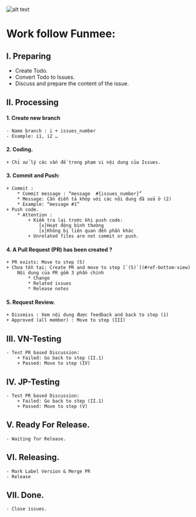![alt text](https://user-images.githubusercontent.com/11253874/47194897-79a78b80-d383-11e8-95f2-28de24d3226f.png)
# Work follow Funmee: #

## I. Preparing ##
 - Create Todo.
 - Convert Todo to Issues.
 - Discuss and prepare the content of the issue.
 
## II. Processing ##
 #### 1. Create new branch ####
	- Name branch : i + issues_number
	- Example: i1, i2 … 
 #### 2. Coding. ####
	+ Chỉ xử lý các vấn đề trong phạm vi nội dung của Issues.
 #### 3. Commit and Push: ####
	+ Commit : 
		* Commit message : “message  #{issues_number}”
		* Message: Cần diễn tả khớp với các nội dung đã sửa ở (2)
		* Example: “message #1”
	+ Push code.
		* Attention : 
			+ Kiểm tra lại trước khi push code: 
				[x]Hoạt động bình thường
				[x]Không bị liên quan đến phần khác
			+ Unrelated files are not commit or push.
 #### 4. A Pull Request (PR) has been created ? ####
	+ PR exists: Move to step (5)
	+ Chưa tồn tại: Create PR and move to step [`(5)`](#ref-bottom-view)
		Nội dung của PR gồm 3 phần chính
			* Change
			* Related issues
			* Release notes
			
#### 5. Request Review. ####
	+ Dissmiss : Xem nội dung được feedback and back to step (1)
	+ Approved (all member) : Move to step (III)
  
## III. VN-Testing ##
	- Test PR based Discussion:
		+ Failed: Go back to step (II.1)
		+ Passed: Move to step (IV)
    
## IV. JP-Testing ##
	- Test PR based Discussion:
		+ Failed: Go back to step (II.1)
		+ Passed: Move to step (V)
    
## V. Ready For Release. ##
	- Waiting for Release.
  
## VI. Releasing. ##
	- Mark Label Version & Merge PR
	- Release
  
## VII. Done. ##
	- Close issues.
